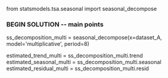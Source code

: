 from statsmodels.tsa.seasonal import seasonal_decompose

### BEGIN SOLUTION -- main points 
ss_decomposition_multi = seasonal_decompose(x=dataset_A, 
                                            model='multiplicative', 
                                            period=8)

estimated_trend_multi = ss_decomposition_multi.trend
estimated_seasonal_multi = ss_decomposition_multi.seasonal
estimated_residual_multi = ss_decomposition_multi.resid